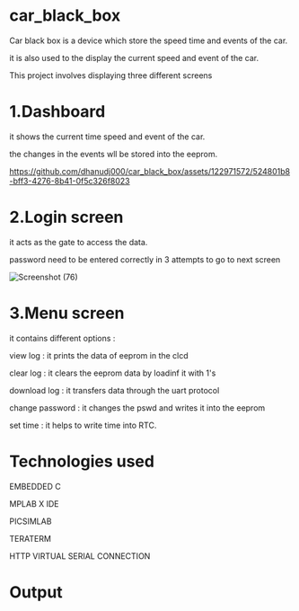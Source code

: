 # car_black_box

Car black box is a device which store the speed time and events of the car.

it is also used to the display the current speed and event of the  car.

This project involves displaying three different screens

# 1.Dashboard

it shows the current time speed and event of the car.

the changes in the events wll be stored into the eeprom.

https://github.com/dhanudj000/car_black_box/assets/122971572/524801b8-bff3-4276-8b41-0f5c326f8023

# 2.Login screen

it acts as the gate to access the data.

password need to be entered correctly in 3 attempts to go to next screen

![Screenshot (76)](https://github.com/dhanudj000/car_black_box/assets/122971572/843569fc-266e-438f-b4c9-e7c88b965493)

# 3.Menu screen

it contains different options :

view log         : it prints the data of eeprom in the clcd

clear log        : it clears the eeprom data by loadinf it with 1's

download log     : it transfers data through the uart protocol

change password  : it changes the pswd and writes it into the eeprom

set time         : it helps to write time into RTC.

# Technologies used

EMBEDDED C

MPLAB X IDE

PICSIMLAB

TERATERM

HTTP VIRTUAL SERIAL CONNECTION

# Output
